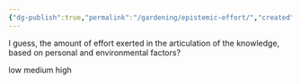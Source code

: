 ```yaml
---
{"dg-publish":true,"permalink":"/gardening/epistemic-effort/","created":"2024-07-22T14:37:04.000+08:00","updated":"2024-07-23T10:50:15.000+08:00"}
---
```



I guess, the amount of effort exerted in the articulation of the knowledge, based on personal and environmental factors?

low
medium 
high